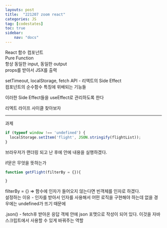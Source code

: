 ```yaml
---
layouts: post
title:  "221207 zoom react"
categories: JS
tag: [codestates]
toc: true
sidebar:
    nav: "docs"
---
```


React 함수 컴포넌트<br/>
Pure Function<br/>
항상 동일한 input, 동일한 output<br/>
props를 받아서 JSX를 출력

setTimeout, localStorage, fetch API - 리액트의 Side Effect<br/>
컴포넌트의 순수함수 특징에 위배되는 기능들

이러한 Side Effect들을 useEffect로 관리하도록 한다

리엑트 라이프 사이클 찾아보자

---

과제
```js
if (typeof window !== 'undefined') {
  localStorage.setItem('flight', JSON.stringify(flightList));
}
```
브라우저가 랜더링 되고 난 후에 안에 내용을 실행하겠다.


if문은 무엇을 뜻하는가
```js
function getFlight(filterBy = {}){ 

}
```
filterBy = {} => 함수에 인자가 들어오지 않는다면 빈객체를 인자로 하겠다.<br/>
설정하는 이유 - 인자를 받아서 인자를 사용해서 어떤 로직을 구현해야 하는데 없을 경우에는 undefined가 뜨기 때문에


.json() - fetch후 받아온 응답 객체 안에 json 포맷으로 작성이 되어 있다. 이것을 자바스크립트에서 사용할 수 있게 바꿔주는 역할

